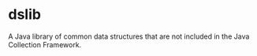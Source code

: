 # dslib
 A Java library of common data structures that are not included in the Java Collection Framework.
